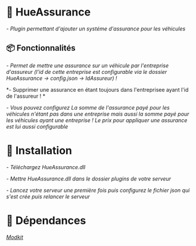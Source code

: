 # 💼  HueAssurance
*- Plugin permettant d'ajouter un systéme d'assurance pour les véhicules*
## 📦 Fonctionnalités 
*- Permet de mettre une assurance sur un véhicule par l'entreprise d'assureur (l'id de cette entreprise est configurable via le dossier HueAssurance -> config.json -> IdAssureur) !*

*- Supprimer une assurance en étant toujours dans l'entreprisee ayant l'id de l'assureur ! *

*- Vous pouvez configurez La somme de l'assurance payé pour les véhicules n'étant pas dans une entreprise mais aussi la somme payé pour les véhicules ayant une entreprise ! Le prix pour appliquer une assurance est lui aussi configurable*
# 👷 Installation 
*- Téléchargez HueAssurance.dll*

*- Mettre HueAssurance.dll dans le dossier plugins de votre serveur*

*- Lancez votre serveur une première fois puis configurez le fichier json qui s'est crée puis relancer le serveur*
# 📘  Dépendances 
*[Modkit](https://github.com/Aarnow/NovaLife_ModKit-Releases/releases/latest)*
